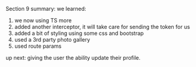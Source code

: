 Section 9 summary:
we learned:
1. we now using TS more
2. added another interceptor, it will take care for sending the token for us
3. added a bit of styling using some css and bootstrap
4. used a 3rd party photo gallery
5. used route params 

up next: giving the user the ability update their profile.
